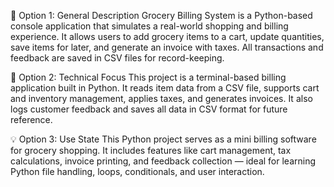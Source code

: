 📝 Option 1: General Description
Grocery Billing System is a Python-based console application that simulates a real-world shopping and billing experience. It allows users to add grocery items to a cart, update quantities, save items for later, and generate an invoice with taxes. All transactions and feedback are saved in CSV files for record-keeping.

🧾 Option 2: Technical Focus
This project is a terminal-based billing application built in Python. It reads item data from a CSV file, supports cart and inventory management, applies taxes, and generates invoices. It also logs customer feedback and saves all data in CSV format for future reference.

💡 Option 3: Use State
This Python project serves as a mini billing software for grocery shopping. It includes features like cart management, tax calculations, invoice printing, and feedback collection — ideal for learning Python file handling, loops, conditionals, and user interaction.

